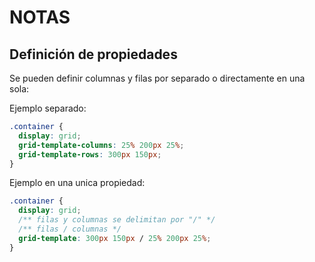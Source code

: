 # NOTAS

## Definición de propiedades

Se pueden definir columnas y filas por separado o directamente en una sola:

Ejemplo separado:

```css
.container {
  display: grid;
  grid-template-columns: 25% 200px 25%;
  grid-template-rows: 300px 150px;
}
```

Ejemplo en una unica propiedad:

```css
.container {
  display: grid;
  /** filas y columnas se delimitan por "/" */
  /** filas / columnas */
  grid-template: 300px 150px / 25% 200px 25%;
}
```

